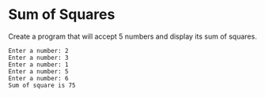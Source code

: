 # Sum of Squares

Create a program that will accept 5 numbers and display its sum of squares.

```shell
Enter a number: 2
Enter a number:	3
Enter a number:	1
Enter a number:	5
Enter a number:	6
Sum of square is 75 
```
